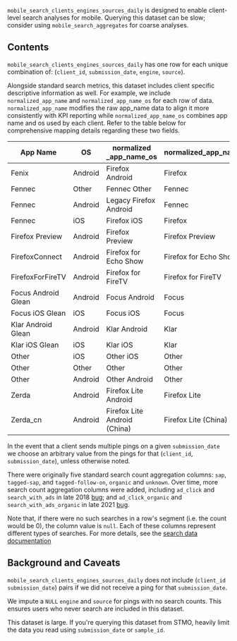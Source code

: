 `mobile_search_clients_engines_sources_daily` is designed to enable client-level search analyses for mobile.
Querying this dataset can be slow;
consider using `mobile_search_aggregates` for coarse analyses.

## Contents

`mobile_search_clients_engines_sources_daily` has one row for each unique combination of:
(`client_id`, `submission_date`, `engine`, `source`).

Alongside standard search metrics, this dataset includes client specific descriptive information as well.
For example, we include `normalized_app_name` and `normalized_app_name_os` for each row of data. `normalized_app_name` modifies the raw app_name data to align it more consistently with KPI reporting while `normalized_app_name_os` combines app name and os used by each client. Refer to the table below for comprehensive mapping details regarding these two fields.

| App Name            | OS      | normalized \_app_name_os | normalized_app_name  |
| ------------------- | ------- | ------------------------------ | --------------------------- |
| Fenix               | Android | Firefox Android                | Firefox                     |
| Fennec              | Other   | Fennec Other                   | Fennec                      |
| Fennec              | Android | Legacy Firefox Android         | Fennec                      |
| Fennec              | iOS     | Firefox iOS                    | Firefox                     |
| Firefox Preview     | Android | Firefox Preview                | Firefox Preview             |
| FirefoxConnect      | Android | Firefox for Echo Show          | Firefox for Echo Show       |
| FirefoxForFireTV    | Android | Firefox for FireTV             | Firefox for FireTV          |
| Focus Android Glean | Android | Focus Android                  | Focus                       |
| Focus iOS Glean     | iOS     | Focus iOS                      | Focus                       |
| Klar Android Glean  | Android | Klar Android                   | Klar                        |
| Klar iOS Glean      | iOS     | Klar iOS                       | Klar                        |
| Other               | iOS     | Other iOS                      | Other                       |
| Other               | Other   | Other                          | Other                       |
| Other               | Android | Other Android                  | Other                       |
| Zerda               | Android | Firefox Lite Android           | Firefox Lite                |
| Zerda_cn            | Android | Firefox Lite Android (China)   | Firefox Lite (China)        |

In the event that a client sends multiple pings on a given `submission_date`
we choose an arbitrary value from the pings for that (`client_id`, `submission_date`),
unless otherwise noted.

There were originally five standard search count aggregation columns:
`sap`, `tagged-sap`, and `tagged-follow-on`, `organic` and `unknown`. Over time, more search count aggregation columns were added, including `ad_click` and `search_with_ads` in late 2018 [bug](https://bugzilla.mozilla.org/show_bug.cgi?id=1505411); and `ad_click_organic` and `search_with_ads_organic` in late 2021 [bug](https://bugzilla.mozilla.org/show_bug.cgi?id=1664849).

Note that, if there were no such searches in a row's segment
(i.e. the count would be 0),
the column value is `null`.
Each of these columns represent different types of searches.
For more details, see the [search data documentation]

## Background and Caveats

`mobile_search_clients_engines_sources_daily` does not include
(`client_id` `submission_date`) pairs
if we did not receive a ping for that `submission_date`.

We impute a `NULL` `engine` and `source` for pings with no search counts.
This ensures users who never search are included in this dataset.

This dataset is large.
If you're querying this dataset from STMO,
heavily limit the data you read using `submission_date` or `sample_id`.


<!--
#### Further Reading
-->

[search data documentation]: ../../search.md
